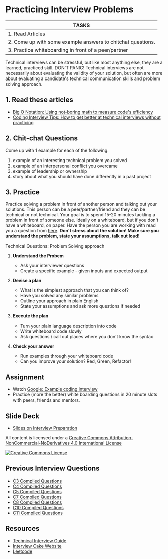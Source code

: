 # Practicing Interview Problems

| TASKS
|-------------------------------------------------
| 1. Read Articles
| 2. Come up with some example answers to chitchat questions.
| 3. Practice whiteboarding in front of a peer/partner

Technical interviews can be stressful, but like most anything else, they are a learned, practiced skill. DON'T PANIC! Technical interviews are not necessarily about evaluating the validity of your solution, but often are more about evaluating a candidate's technical communication skills and problem solving approach.

## 1. Read these articles
  + [Big O Notation: Using not-boring math to measure code's efficiency](https://www.interviewcake.com/article/big-o-notation-time-and-space-complexity)
  + [Coding Interview Tips: How to get better at technical interviews without practicing](https://www.interviewcake.com/article/coding-interview-tips)

## 2. Chit-chat Questions
Come up with 1 example for each of the following:
  1. example of an interesting technical problem you solved
  1. example of an interpersonal conflict you overcame
  1. example of leadership or ownership
  1. story about what you should have done differently in a past project

## 3. Practice
Practice solving a problem in front of another person and talking out your solutions. This person can be a peer/partner/friend and they can be technical or not technical. Your goal is to spend 15-20 minutes tackling a problem in front of someone else. Ideally on a whiteboard, but if you don't have a whiteboard, on paper. Have the person you are working with read you a question from [here](https://github.com/Ada-Developers-Academy/textbook-curriculum/blob/master/04-cs-fundamentals/interview-prep/interview-questions-algorithms.md). **Don't stress about the solution! Make sure you understand the problem, state your assumptions, talk out loud!**

Technical Questions: Problem Solving approach

1. **Understand the Probem**
   * Ask your interviewer questions
   * Create a specific example - given inputs and expected output

1. **Devise a plan**
   * What is the simplest approach that you can think of?
   * Have you solved any similar problems
   * Outline your approach in plain English
   * State your assumptions and ask more questions if needed

1. **Execute the plan**
   * Turn your plain language description into code
   * Write whiteboard code slowly
   * Ask questions / call out places where you don't know the syntax

1. **Check your answer**
   * Run examples through your whiteboard code
   * Can you improve your solution? Red, Green, Refactor!

## Assignment
<!-- - Watch [Google: How to prepare for a  technical interview](https://www.youtube.com/watch?v=ko-KkSmp-Lk) -->
- Watch [Google: Example coding interview](https://www.youtube.com/watch?v=XKu_SEDAykw)
- Practice (more the better) white boarding questions in 20 minute slots with peers, friends and mentors.

## Slide Deck

- [Slides on Interview Preparation](https://docs.google.com/presentation/d/1Fkz-SXB8D7BGjaELy9uG4Wke8zSFbUKLe5jexFQ7xa0)

All content is licensed under a [Creative Commons Attribution-NonCommercial-NoDerivatives 4.0 International License](http://creativecommons.org/licenses/by-nc-nd/4.0/)

[![Creative Commons License](https://i.creativecommons.org/l/by-nc-nd/4.0/88x31.png)](http://creativecommons.org/licenses/by-nc-nd/4.0/)

## Previous Interview Questions

- [C3 Compiled Questions](https://docs.google.com/spreadsheets/d/1t-kN_dFZp2OJQJI9yJW8JrS1c_aK-Hi6k9DWP1bw_40/edit?ts=56a027f7#gid=570475651)
- [C4 Compiled Questions](https://docs.google.com/spreadsheets/d/1pnWSQHcvV8rQ1R-e_D7uTO-YF3cfCmrK6SteoiWwTzM/edit#gid=479496602)
- [C5 Compiled Questions](https://docs.google.com/spreadsheets/d/1nBLF_YGHmkqP6xb6QfJKrOBtqa2ZA0YpuRltI1wU_bE/edit#gid=0)
- [C7 Compiled Questions](https://docs.google.com/spreadsheets/d/1ZJ_gL2oidqdYzgL5lk0Ew-KyFm_yK5J8SZmD-sW-G0U/edit#gid=0)
- [C8 Compiled Questions](https://docs.google.com/spreadsheets/d/1fEDgUvF3e7VVVzlkrV2X6_5nqFA7_34B7FdWsZUDxZc/edit?usp=sharing
)
- [C10 Compiled Questions](https://docs.google.com/spreadsheets/d/12gxQs2zFe9cbGrRhEkewAwEh7cgEKqREguzpkoO6aBA/edit#gid=0)
- [C11 Compiled Questions](https://docs.google.com/spreadsheets/d/1bHiEMYXkgZELo0cBaY04YzQmGZ4RBRMMIU70GFIaV9M/edit#gid=0)

## Resources

- [Technical Interview Guide](https://yangshun.github.io/tech-interview-handbook/introduction)
- [Interview Cake Website](https://www.interviewcake.com/)
- [Leetcode](http://leetcode.com/)
